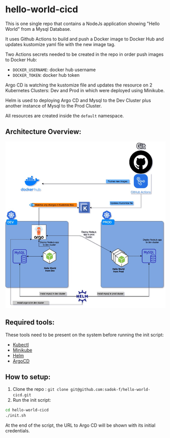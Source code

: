 # hello-world-cicd

This is one single repo that contains a NodeJs application showing "Hello World" from a Mysql Database.

It uses Github Actions to build and push a Docker image to Docker Hub and updates kustomize yaml file with the new image tag.

Two Actions secrets needed to be created in the repo in order push images to Docker Hub:

- `DOCKER_USERNAME`: docker hub username
- `DOCKER_TOKEN`: docker hub token

Argo CD is watching the kustomize file and updates the resource on 2 Kubernetes Clusters: Dev and Prod in which were deployed using Minikube.

Helm is used to deploying Argo CD and Mysql to the Dev Cluster plus another instance of Mysql to the Prod Cluster.

All resources are created inside the `default` namespace.

## Architecture Overview:

![Architecture Overview](img/hello-world-cicd.jpg)

## Required tools:
These tools need to be present on the system before running the init script:

- [Kubectl](https://kubernetes.io/docs/tasks/tools/install-kubectl/)
- [Minikube](https://kubernetes.io/docs/tasks/tools/install-minikube/)
- [Helm](https://helm.sh/docs/intro/install/)
- [ArgoCD](https://argoproj.github.io/argo-cd/cli_installation/)

## How to setup:

1. Clone the repo : `git clone git@github.com:sadok-f/hello-world-cicd.git`
2. Run the init script:

```sh
cd hello-world-cicd
./init.sh
```

At the end of the script, the URL to Argo CD will be shown with its initial credentials.
